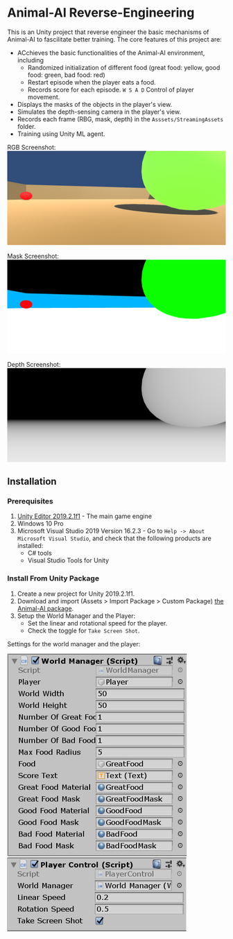 # Animal-AI Reverse-Engineering

This is an Unity project that reverse engineer the basic mechanisms of Animal-AI to fascilitate better training. The core features of this project are:
* ACchieves the basic functionalities of the Animal-AI environment, including
    * Randomized initialization of different food (great food: yellow, good food: green, bad food: red)
    * Restart episode when the player eats a food.
    * Records score for each episode. `W S A D` Control of player movement.
* Displays the masks of the objects in the player's view.
* Simulates the depth-sensing camera in the player's view.
* Records each frame (RBG, mask, depth) in the `Asssets/StreamingAssets` folder.
* Training using Unity ML agent.

RGB Screenshot:
![alt text](ScreenShots/MainCamera_30.png)

Mask Screenshot:
![alt text](ScreenShots/MaskCamera_30.png)

Depth Screenshot:
![alt text](ScreenShots/DepthCamera_30.png)

## Installation

### Prerequisites

1. [Unity Editor 2019.2.1f1](https://unity3d.com/get-unity/download) - The main game engine
2. Windows 10 Pro
3. Microsoft Visual Studio 2019 Version 16.2.3 - Go to `Help -> About Microsoft Visual Studio`, and check that the following products are installed:
    * C# tools
    * Visual Studio Tools for Unity

### Install From Unity Package

1. Create a new project for Unity 2019.2.1f1.
2. Download and import (Assets > Import Package > Custom Package) [the Animal-AI package](https://drive.google.com/file/d/1QaZW4PZxSU1aM6dKWdutAEgG-8Xns5lx/view?usp=sharing).
3. Setup the World Manager and the Player:
    * Set the linear and rotational speed for the player.
    * Check the toggle for `Take Screen Shot`.

Settings for the world manager and the player:

![alt text](ScreenShots/1.PNG)
![alt text](ScreenShots/0.PNG)
